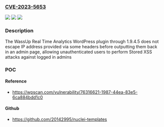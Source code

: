 ### [CVE-2023-5653](https://cve.mitre.org/cgi-bin/cvename.cgi?name=CVE-2023-5653)
![](https://img.shields.io/static/v1?label=Product&message=WassUp%20Real%20Time%20Analytics&color=blue)
![](https://img.shields.io/static/v1?label=Version&message=n%2Fa&color=blue)
![](https://img.shields.io/static/v1?label=Vulnerability&message=CWE-79%20Cross-Site%20Scripting%20(XSS)&color=brighgreen)

### Description

The WassUp Real Time Analytics WordPress plugin through 1.9.4.5 does not escape IP address provided via some headers before outputting them back in an admin page, allowing unauthenticated users to perform Stored XSS attacks against logged in admins

### POC

#### Reference
- https://wpscan.com/vulnerability/76316621-1987-44ea-83e5-6ca884bdd1c0

#### Github
- https://github.com/20142995/nuclei-templates

